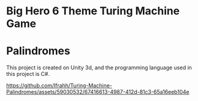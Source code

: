 # Big Hero 6 Theme Turing Machine Game

# Palindromes

This project is created on Unity 3d, and the programming language used in this project is C#.


https://github.com/Ifrahh/Turing-Machine-Palindromes/assets/59030532/67416613-4987-412d-81c3-65a16eeb104e


